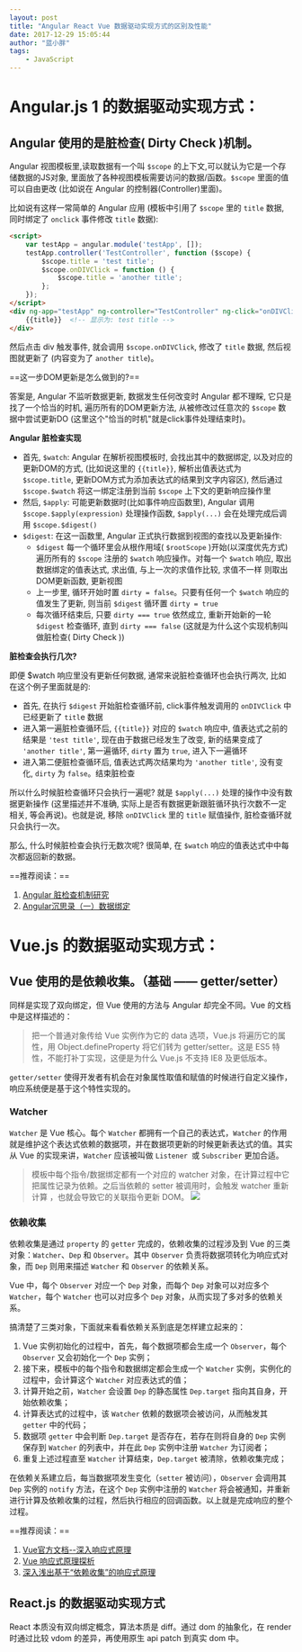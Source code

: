 ```yaml
---
layout: post
title: "Angular React Vue 数据驱动实现方式的区别及性能"
date: 2017-12-29 15:05:44
author: "蓝小胖"
tags:
	- JavaScript
---
```


# Angular.js 1 的数据驱动实现方式：
## Angular 使用的是脏检查( Dirty Check )机制。

Angular 视图模板里,读取数据有一个叫 `$scope` 的上下文,可以就认为它是一个存储数据的JS对象, 里面放了各种视图模板需要访问的数据/函数。`$scope` 里面的值可以自由更改 (比如说在 Angular 的控制器(Controller)里面)。

比如说有这样一常简单的 Angular 应用 (模板中引用了 `$scope` 里的 `title` 数据, 同时绑定了 `onclick` 事件修改 `title` 数据):

```html
<script>
    var testApp = angular.module('testApp', []);
    testApp.controller('TestController', function ($scope) {
        $scope.title = 'test title';
        $scope.onDIVClick = function () {
            $scope.title = 'another title';
        };
    });
</script>
<div ng-app="testApp" ng-controller="TestController" ng-click="onDIVClick()">
    {{title}}  <!-- 显示为: test title -->
</div>
```

<!-- more -->

然后点击 div 触发事件, 就会调用 `$scope.onDIVClick`, 修改了 `title` 数据, 然后视图就更新了 (内容变为了 `another title`)。

==这一步DOM更新是怎么做到的?==

答案是, Angular 不监听数据更新, 数据发生任何改变时 Angular 都不理睬, 它只是找了一个恰当的时机, 遍历所有的DOM更新方法, 从被修改过任意次的 `$scope` 数据中尝试更新DO (这里这个"恰当的时机"就是click事件处理结束时)。

**Angular 脏检查实现**

- 首先, `$watch`: Angular 在解析视图模板时, 会找出其中的数据绑定, 以及对应的更新DOM的方式, (比如说这里的 `{{title}}`, 解析出值表达式为 `$scope.title`, 更新DOM方式为添加表达式的结果到文字内容区), 然后通过 `$scope.$watch` 将这一绑定注册到当前 `$scope` 上下文的更新响应操作里
- 然后, `$apply`: 可能更新数据时(比如事件响应函数里), Angular 调用 `$scope.$apply(expression)` 处理操作函数, `$apply(...)` 会在处理完成后调用 `$scope.$digest()`
- `$digest`: 在这一函数里, Angular 正式执行数据到视图的查找以及更新操作:
    - `$digest` 每一个循环里会从根作用域( `$rootScope` )开始(以深度优先方式)遍历所有的 `$scope` 注册的 `$watch` 响应操作。对每一个 `$watch` 响应, 取出数据绑定的值表达式, 求出值, 与上一次的求值作比较, 求值不一样 则取出DOM更新函数, 更新视图
    - 上一步里, 循环开始时置 `dirty = false`。只要有任何一个 `$watch` 响应的值发生了更新, 则当前 `$digest` 循环置 `dirty = true`
    - 每次循环结束后, 只要 `dirty === true` 依然成立, 重新开始新的一轮 `$digest` 检查循环, 直到 `dirty === false` (这就是为什么这个实现机制叫做脏检查( Dirty Check ))

**脏检查会执行几次?**

即便 $watch 响应里没有更新任何数据, 通常来说脏检查循环也会执行两次, 比如在这个例子里面就是的:

- 首先, 在执行 `$digest` 开始脏检查循环前, click事件触发调用的 `onDIVClick` 中已经更新了 `titl`e 数据
- 进入第一遍脏检查循环后, `{{title}}` 对应的 `$watch` 响应中, 值表达式之前的结果是 `'test title'`, 现在由于数据已经发生了改变, 新的结果变成了 `'another title'`, 第一遍循环, `dirty` 置为 `true`, 进入下一遍循环
- 进入第二便脏检查循环后, 值表达式两次结果均为 `'another title'`, 没有变化, `dirty` 为 `false`。结束脏检查

所以什么时候脏检查循环只会执行一遍呢? 就是 `$apply(...)` 处理的操作中没有数据更新操作 (这里描述并不准确, 实际上是否有数据更新跟脏循环执行次数不一定相关, 等会再说)。也就是说, 移除 `onDIVClick` 里的 `title` 赋值操作, 脏检查循环就只会执行一次。

那么, 什么时候脏检查会执行无数次呢? 很简单, 在 `$watch` 响应的值表达式中中每次都返回新的数据。

==推荐阅读：==
1. [Angular 脏检查机制研究](http://blog.yunfei.me/blog/angular-dirty-check.html)
2. [Angular沉思录（一）数据绑定](https://github.com/xufei/blog/issues/10)

# Vue.js 的数据驱动实现方式：
## Vue 使用的是依赖收集。（基础 —— getter/setter）

同样是实现了双向绑定，但 Vue 使用的方法与 Angular 却完全不同。Vue 的文档中是这样描述的：

> 把一个普通对象传给 Vue 实例作为它的 data 选项，Vue.js 将遍历它的属性，用 Object.defineProperty 将它们转为 getter/setter。这是 ES5 特性，不能打补丁实现，这便是为什么 Vue.js 不支持 IE8 及更低版本。

`getter/setter` 使得开发者有机会在对象属性取值和赋值的时候进行自定义操作，响应系统便是基于这个特性实现的。

### Watcher

`Watcher` 是 Vue 核心。每个 `Watcher` 都拥有一个自己的表达式，`Watcher` 的作用就是维护这个表达式依赖的数据项，并在数据项更新的时候更新表达式的值。其实从 Vue 的实现来讲，`Watcher` 应该被叫做 `Listener `或 `Subscriber` 更加合适。

> 模板中每个指令/数据绑定都有一个对应的 watcher 对象，在计算过程中它把属性记录为依赖。之后当依赖的 setter 被调用时，会触发 watcher 重新计算 ，也就会导致它的关联指令更新 DOM。
![](http://cn.vuejs.org/images/data.png)

### 依赖收集

依赖收集是通过 `property` 的 `getter` 完成的，依赖收集的过程涉及到 Vue 的三类对象：`Watcher`、`Dep` 和 `Observer`。其中 `Observer` 负责将数据项转化为响应式对象，而 `Dep` 则用来描述 `Watcher` 和 `Observer` 的依赖关系。

Vue 中，每个 `Observer` 对应一个 `Dep` 对象，而每个 `Dep` 对象可以对应多个 `Watcher`，每个 `Watcher` 也可以对应多个 `Dep` 对象，从而实现了多对多的依赖关系。

搞清楚了三类对象，下面就来看看依赖关系到底是怎样建立起来的：

1. Vue 实例初始化的过程中，首先，每个数据项都会生成一个 `Observer`，每个 `Observer` 又会初始化一个 `Dep` 实例；
2. 接下来，模板中的每个指令和数据绑定都会生成一个 `Watcher` 实例，实例化的过程中，会计算这个 `Watcher` 对应表达式的值；
3. 计算开始之前，`Watcher` 会设置 `Dep` 的静态属性 `Dep.target` 指向其自身，开始依赖收集；
4. 计算表达式的过程中，该 `Watcher` 依赖的数据项会被访问，从而触发其 `getter` 中的代码；
5. 数据项 `getter` 中会判断 `Dep.target` 是否存在，若存在则将自身的 `Dep` 实例保存到 `Watcher` 的列表中，并在此 `Dep` 实例中注册 `Watcher` 为订阅者；
6. 重复上述过程直至 `Watcher` 计算结束，`Dep.target` 被清除，依赖收集完成；

在依赖关系建立后，每当数据项发生变化（`setter` 被访问），`Observer` 会调用其 `Dep` 实例的 `notify` 方法，在这个 `Dep` 实例中注册的 `Watcher` 将会被通知，并重新进行计算及依赖收集的过程，然后执行相应的回调函数。以上就是完成响应的整个过程。


==推荐阅读：==
1. [Vue官方文档--深入响应式原理](https://cn.vuejs.org/v2/guide/reactivity.html)
2. [Vue 响应式原理探析](https://zjy.name/archives/vue-reactive-study.html)
3. [深入浅出基于“依赖收集”的响应式原理](https://segmentfault.com/a/1190000011153487)


## React.js 的数据驱动实现方式
React 本质没有双向绑定概念，算法本质是 diff。通过 dom 的抽象化，在 render 时通过比较 vdom 的差异，再使用原生 api patch 到真实 dom 中。

